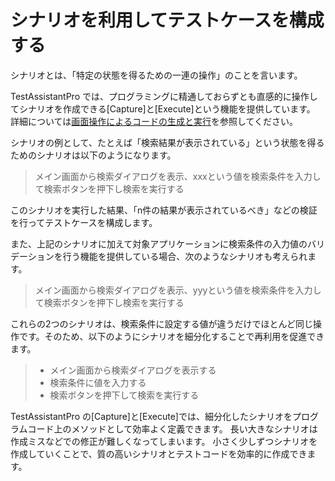 # シナリオを利用してテストケースを構成する

シナリオとは、「特定の状態を得るための一連の操作」のことを言います。

TestAssistantPro では、プログラミングに精通しておらずとも直感的に操作してシナリオを作成できる[Capture]と[Execute]という機能を提供しています。
詳細については[画面操作によるコードの生成と実行](./CaptureAndExecute.md)を参照してください。

シナリオの例として、たとえば「検索結果が表示されている」という状態を得るためのシナリオは以下のようになります。

> メイン画面から検索ダイアログを表示、xxxという値を検索条件を入力して検索ボタンを押下し検索を実行する

このシナリオを実行した結果、「n件の結果が表示されているべき」などの検証を行ってテストケースを構成します。

また、上記のシナリオに加えて対象アプリケーションに検索条件の入力値のバリデーションを行う機能を提供している場合、次のようなシナリオも考えられます。

> メイン画面から検索ダイアログを表示、yyyという値を検索条件を入力して検索ボタンを押下し検索を実行する

これらの2つのシナリオは、検索条件に設定する値が違うだけでほとんど同じ操作です。そのため、以下のようにシナリオを細分化することで再利用を促進できます。

> - メイン画面から検索ダイアログを表示する
> - 検索条件に値を入力する
> - 検索ボタンを押下して検索を実行する

TestAssistantPro の[Capture]と[Execute]では、細分化したシナリオをプログラムコード上のメソッドとして効率よく定義できます。
長い大きなシナリオは作成ミスなどでの修正が難しくなってしまいます。
小さく少しずつシナリオを作成していくことで、質の高いシナリオとテストコードを効率的に作成できます。

